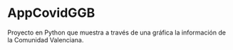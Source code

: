# AppCovidGGB


Proyecto en Python que muestra a través de una gráfica la información de la Comunidad Valenciana.